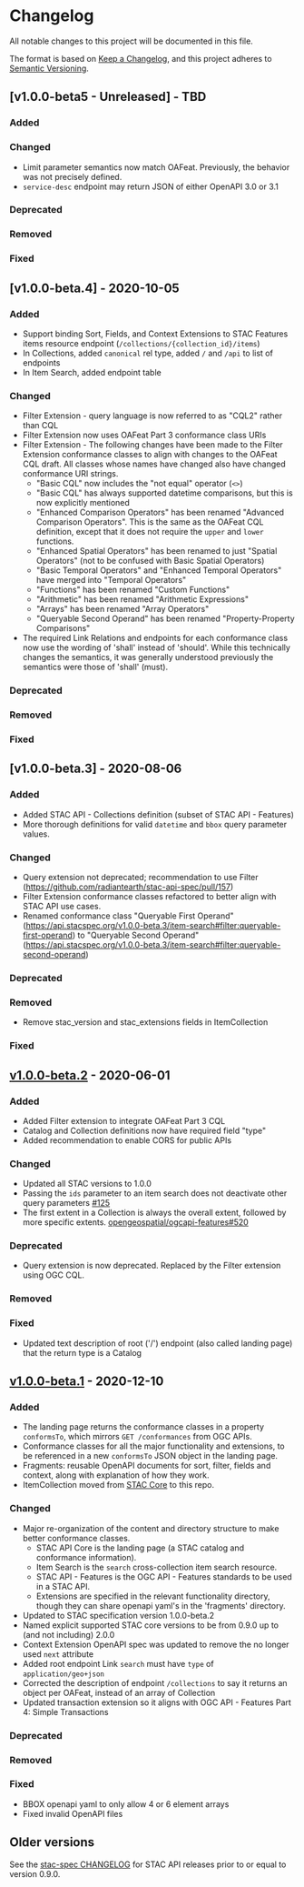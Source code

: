 # Changelog
All notable changes to this project will be documented in this file.

The format is based on [Keep a Changelog](https://keepachangelog.com/en/1.0.0/),
and this project adheres to [Semantic Versioning](https://semver.org/spec/v2.0.0.html).

## [v1.0.0-beta5 - Unreleased] - TBD

### Added

### Changed

- Limit parameter semantics now match OAFeat. Previously, the behavior was not precisely defined.
- `service-desc` endpoint may return JSON of either OpenAPI 3.0 or 3.1

### Deprecated

### Removed

### Fixed

## [v1.0.0-beta.4] - 2020-10-05

### Added

- Support binding Sort, Fields, and Context Extensions to STAC Features items resource
  endpoint (`/collections/{collection_id}/items`)
- In Collections, added `canonical` rel type, added `/` and `/api` to list of endpoints
- In Item Search, added endpoint table

### Changed

- Filter Extension - query language is now referred to as "CQL2" rather than CQL
- Filter Extension now uses OAFeat Part 3 conformance class URIs
- Filter Extension - The following changes have been made to the Filter Extension conformance classes to align with changes to the OAFeat CQL draft. All classes
  whose names have changed also have changed conformance URI strings.
  - "Basic CQL" now includes the "not equal" operator (`<>`)
  - "Basic CQL" has always supported datetime comparisons, but this is now explicitly mentioned
  - "Enhanced Comparison Operators" has been renamed "Advanced Comparison Operators". This is the same as the OAFeat CQL definition, except
    that it does not require the `upper` and `lower` functions.
  - "Enhanced Spatial Operators" has been renamed to just "Spatial Operators" (not to be confused with Basic Spatial Operators)
  - "Basic Temporal Operators" and "Enhanced Temporal Operators" have merged into "Temporal Operators"
  - "Functions" has been renamed "Custom Functions"
  - "Arithmetic" has been renamed "Arithmetic Expressions"
  - "Arrays" has been renamed "Array Operators"
  - "Queryable Second Operand" has been renamed "Property-Property Comparisons"
- The required Link Relations and endpoints for each conformance class now use the wording of 'shall' 
  instead of 'should'. While this technically changes the semantics, it was generally understood 
  previously the semantics were those of 'shall' (must).

### Deprecated

### Removed

### Fixed

## [v1.0.0-beta.3] - 2020-08-06

### Added
- Added STAC API - Collections definition (subset of STAC API - Features)
- More thorough definitions for valid `datetime` and `bbox` query parameter values.

### Changed
- Query extension not deprecated; recommendation to use Filter (https://github.com/radiantearth/stac-api-spec/pull/157)
- Filter Extension conformance classes refactored to better align with STAC API use cases.
- Renamed conformance class "Queryable First Operand" 
  (https://api.stacspec.org/v1.0.0-beta.3/item-search#filter:queryable-first-operand) to 
  "Queryable Second Operand" 
  (https://api.stacspec.org/v1.0.0-beta.3/item-search#filter:queryable-second-operand)

### Deprecated

### Removed
- Remove stac_version and stac_extensions fields in ItemCollection

### Fixed
  
## [v1.0.0-beta.2] - 2020-06-01

### Added
- Added Filter extension to integrate OAFeat Part 3 CQL
- Catalog and Collection definitions now have required field "type"
- Added recommendation to enable CORS for public APIs

### Changed
- Updated all STAC versions to 1.0.0
- Passing the `ids` parameter to an item search does not deactivate other query parameters [#125](https://github.com/radiantearth/stac-api-spec/pull/125)
- The first extent in a Collection is always the overall extent, followed by more specific extents. [opengeospatial/ogcapi-features#520](https://github.com/opengeospatial/ogcapi-features/pull/520)

### Deprecated
- Query extension is now deprecated. Replaced by the Filter extension using OGC CQL.

### Removed

### Fixed
- Updated text description of root ('/') endpoint (also called landing page) that the return type is a Catalog

## [v1.0.0-beta.1] - 2020-12-10

### Added
- The landing page returns the conformance classes in a property `conformsTo`, which mirrors `GET /conformances` from OGC APIs.
- Conformance classes for all the major functionality and extensions, to be referenced in a new `conformsTo` JSON object in the landing page.
- Fragments: reusable OpenAPI documents for sort, filter, fields and context, along with explanation of how they work.
- ItemCollection moved from [STAC Core](https://github.com/radiantearth/stac-spec/blob/v0.9.0/item-spec/itemcollection-spec.md) to this repo.

### Changed
- Major re-organization of the content and directory structure to make better conformance classes.
  - STAC API Core is the landing page (a STAC catalog and conformance information).
  - Item Search is the `search` cross-collection item search resource.
  - STAC API - Features is the OGC API - Features standards to be used in a STAC API.
  - Extensions are specified in the relevant functionality directory, though they can share openapi yaml's in the 'fragments' directory.
- Updated to STAC specification version 1.0.0-beta.2
- Named explicit supported STAC core versions to be from 0.9.0 up to (and not including) 2.0.0
- Context Extension OpenAPI spec was updated to remove the no longer used `next` attribute
- Added root endpoint Link `search` must have `type` of `application/geo+json`
- Corrected the description of endpoint `/collections` to say it returns an object per OAFeat, instead of an array of Collection
- Updated transaction extension so it aligns with OGC API - Features Part 4: Simple Transactions

### Deprecated

### Removed

### Fixed
- BBOX openapi yaml to only allow 4 or 6 element arrays
- Fixed invalid OpenAPI files

## Older versions

See the [stac-spec CHANGELOG](https://github.com/radiantearth/stac-spec/blob/v0.9.0/CHANGELOG.md)
for STAC API releases prior to or equal to version 0.9.0.

[Unreleased]: <https://github.com/radiantearth/stac-api-spec/compare/master...dev>
[v1.0.0-beta.1]: <https://github.com/radiantearth/stac-api-spec/tree/v1.0.0-beta.1>
[v1.0.0-beta.2]: <https://github.com/radiantearth/stac-api-spec/tree/v1.0.0-beta.2>
